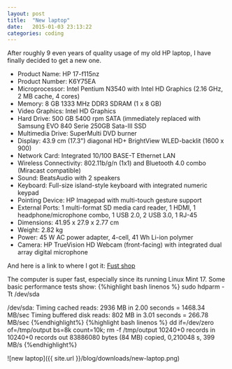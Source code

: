 ```yaml
---
layout: post
title:  "New laptop"
date:   2015-01-03 23:13:22
categories: coding
---
```


After roughly 9 even years of quality usage of my old HP laptop, I have finally decided to get a new one.

- Product Name: HP 17-f115nz
- Product Number: K6Y75EA
- Microprocessor: Intel Pentium N3540 with Intel HD Graphics (2.16 GHz, 2 MB cache, 4 cores)
- Memory: 8 GB 1333 MHz DDR3 SDRAM (1 x 8 GB)
- Video Graphics: Intel HD Graphics
- Hard Drive: 500 GB 5400 rpm SATA (immediately replaced with Samsung EVO 840 Serie 250GB Sata-III SSD
- Multimedia Drive: SuperMulti DVD burner
- Display: 43.9 cm (17.3") diagonal HD+ BrightView WLED-backlit (1600 x 900)
- Network Card: Integrated 10/100 BASE-T Ethernet LAN
- Wireless Connectivity: 802.11b/g/n (1x1) and Bluetooth 4.0 combo (Miracast compatible)
- Sound: BeatsAudio with 2 speakers
- Keyboard: Full-size island-style keyboard with integrated numeric keypad
- Pointing Device: HP Imagepad with multi-touch gesture support
- External Ports: 1 multi-format SD media card reader, 1 HDMI, 1 headphone/microphone combo, 1 USB 2.0, 2 USB 3.0, 1 RJ-45
- Dimensions: 41.95 x 27.9 x 2.77 cm
- Weight: 2.82 kg
- Power: 45 W AC power adapter, 4-cell, 41 Wh Li-ion polymer
- Camera: HP TrueVision HD Webcam (front-facing) with integrated dual array digital microphone

And here is a link to where I got it: [Fust shop](http://www.fust.ch/de/p/pc-tablet-handy/notebook-macbook/notebook-17/pavilion-17-f115nz-8153425.html)

The computer is super fast, especially since its running Linux Mint 17.  Some basic performance tests show:
{%highlight bash linenos %}
sudo hdparm -Tt /dev/sda

/dev/sda:
 Timing cached reads:   2936 MB in  2.00 seconds = 1468.34 MB/sec
 Timing buffered disk reads: 802 MB in  3.01 seconds = 266.78 MB/sec
{%endhighlight%}
{%highlight bash linenos %}
dd if=/dev/zero of=/tmp/output bs=8k count=10k; rm -f /tmp/output
10240+0 records in
10240+0 records out
83886080 bytes (84 MB) copied, 0,210048 s, 399 MB/s
{%endhighlight%}

![new laptop]({{ site.url }}/blog/downloads/new-laptop.png)
